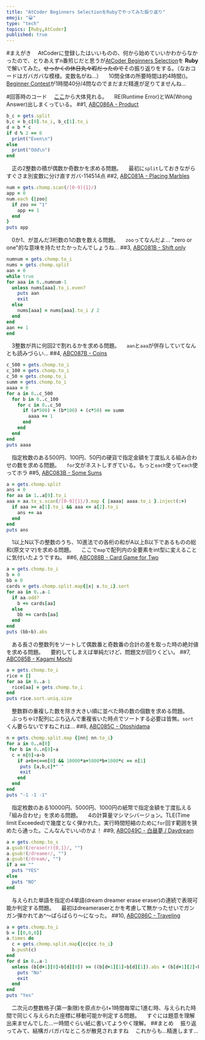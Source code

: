 ```yaml
---
title: "AtCoder Beginners SelectionをRubyでやってみた振り返り"
emoji: "😀"
type: "tech"
topics: [Ruby,AtCoder]
published: true
---
```

#まえがき
　AtCoderに登録したはいいものの、何から始めていいかわからなかったので、とりあえずn番煎じだと思うが[AtCoder Beginners Selection](https://beta.atcoder.jp/contests/abs)を **Ruby**で解いてみた。~~せっかくの休日丸々暇だったので~~その振り返りをする。（なおコードはガバガバな模様。変数名がね…）
　10問全体の所要時間は約4時間()。[Beginner Contest](http://atcoder.jp/contest?categories=5&mode=button)が1時間40分/4問なのでまだまだ精進が足りてませんね...

#回答時のコード
　[ここ](https://beta.atcoder.jp/contests/abs/submissions?f.Task=&f.Language=&f.Status=&f.User=egg_plant)から大体見れる。
　RE(Runtime Error)とWA(Wrong Answer)出しまくっている。
##1, [ABC086A - Product](https://beta.atcoder.jp/contests/abs/tasks/abc086_a)
```ruby
b_c = gets.split
b,c = b_c[0].to_i, b_c[1].to_i
d = b * c
if d % 2 == 0
  print("Even\n")
else
  print("Odd\n")
end
```
　正の2整数の積が偶数か奇数かを求める問題。
　最初に```split```しておきながらすぐさま別変数に分け直すガバ-114514点
##2, [ABC081A - Placing Marbles](https://beta.atcoder.jp/contests/abs/tasks/abc081_a)
```ruby
num = gets.chomp.scan(/[0-9]{1}/)
app = 0
num.each {|zoo|
  if zoo == "1"
    app += 1
  end
}
puts app
```
　0か1、が並んだ3桁数の1の数を数える問題。
　```zoo```ってなんだよ… "zero or one"的な意味を持たせたかったんでしょうね…
##3, [ABC081B - Shift only](https://beta.atcoder.jp/contests/abs/tasks/abc081_b)
```ruby
numnum = gets.chomp.to_i
nums = gets.chomp.split
aan = 0
while true
for aaa in 0..numnum-1
  unless nums[aaa].to_i.even?
    puts aan
    exit
  else
    nums[aaa] = nums[aaa].to_i / 2
  end
end
aan += 1
end
```
　3整数が共に何回2で割れるかを求める問題。
　```aan```と```aaa```が併存していてなんとも読みづらい…
##4, [ABC087B - Coins](https://beta.atcoder.jp/contests/abs/tasks/abc087_b)
```ruby
c_500 = gets.chomp.to_i
c_100 = gets.chomp.to_i
c_50 = gets.chomp.to_i
summ = gets.chomp.to_i
aaaa = 0
for a in 0..c_500
  for b in 0..c_100
    for c in 0..c_50
      if (a*500) + (b*100) + (c*50) == summ
        aaaa += 1
      end
    end
  end
end
puts aaaa
```
　指定枚数のある500円、100円、50円の硬貨で指定金額を丁度払える組み合わせの数を求める問題。
　```for```文がネストしすぎている。もっと```each```使って```each```使ってホラ
##5, [ABC083B - Some Sums](https://beta.atcoder.jp/contests/abs/tasks/abc083_b)
```ruby
a = gets.chomp.split
ans = 0
for aa in 1..a[0].to_i
aaa = aa.to_s.scan(/[0-9]{1}/).map { |aaaa| aaaa.to_i }.inject(:+)
  if aaa >= a[1].to_i && aaa <= a[2].to_i
    ans += aa
  end
end
puts ans
```
　1以上N以下の整数のうち、10進法での各桁の和がA以上B以下であるものの総和(原文ママ)を求める問題。
　ここで```map```で配列内の全要素をint型に変えることに気付いたようですね。
##6, [ABC088B - Card Game for Two](https://beta.atcoder.jp/contests/abs/tasks/abc088_b)
```ruby
a = gets.chomp.to_i
b = 0
bb = 0
cards = gets.chomp.split.map{|x| x.to_i}.sort
for aa in 0..a-1
  if aa.odd?
    b += cards[aa]
  else
    bb += cards[aa]
  end
end
puts (bb-b).abs
```
　ある長さの整数列をソートして偶数番と奇数番の合計の差を取った時の絶対値を求める問題。
　要約してしまえば単純だけど、問題文が回りくどい。
##7, [ABC085B - Kagami Mochi](https://beta.atcoder.jp/contests/abs/tasks/abc085_b)
```ruby
a = gets.chomp.to_i
rice = []
for aa in 0..a-1
  rice[aa] = gets.chomp.to_i
end
puts rice.sort.uniq.size
```
　整数群の重複した数を除き大きい順に並べた時の数の個数を求める問題。
　ぶっちゃけ配列にぶち込んで重複省いた時点でソートする必要は皆無。```sort```くん要らないですねこれは…
##8, [ABC085C - Otoshidama](https://beta.atcoder.jp/contests/abs/tasks/abc085_c)
```ruby
n = gets.chomp.split.map {|nn| nn.to_i}
for a in 0..n[0]
 for b in 0..n[0]-a
  c = n[0]-a-b
    if a+b+c==n[0] && 10000*a+5000*b+1000*c == n[1]
     puts [a,b,c]*" "
     exit
    end
  end
end
puts "-1 -1 -1"
```
　指定枚数のある10000円、5000円、1000円の紙幣で指定金額を丁度払える「組み合わせ」を求める問題。
　4の計算量マシマシバージョン。TLE(Time limit Exceeded)で幾度となく弾かれた。実行時間短縮のために```for```回す範囲を狭めたら通った。こんなんでいいのかよ！
##9, [ABC049C - 白昼夢 / Daydream](https://beta.atcoder.jp/contests/abs/tasks/arc065_a)
```ruby
a = gets.chomp.to_s
a.gsub!(/erase(r){0,1}/, "")
a.gsub!(/dreamer/, "")
a.gsub!(/dream/, "")
if a == ""
  puts "YES"
else
  puts "NO"
end
```
　与えられた単語を指定の4単語(dream dreamer erase eraser)の連続で表現可能か判定する問題。
　最初はdreameraserとかを考慮して無かったせいでガンガン弾かれてあ^～ぱらぱらり～になった。
##10, [ABC086C - Traveling](https://beta.atcoder.jp/contests/abs/tasks/arc089_a)
```ruby
a = gets.chomp.to_i
b = [[0,0,0]]
a.times do
  c = gets.chomp.split.map{|cc|cc.to_i}
  b.push(c)
end
for d in 0..a-1
  unless (b[d+1][0]-b[d][0]) >= ((b[d+1][1]-b[d][1]).abs + (b[d+1][2]-b[d][2]).abs) && (b[d+1][0]-b[d][0]) %2 == ((b[d+1][1]-b[d][1]).abs + (b[d+1][2]-b[d][2]).abs) %2
    puts "No"
    exit
  end
end
puts "Yes"
```
　二次元の整数格子(第一象限)を原点からt+1時間毎常に1進む時、与えられた時間で同じく与えられた座標に移動可能か判定する問題。
　すぐには題意を理解出来ませんでした…一時間ぐらい紙に書いてようやく理解。
##まとめ
　振り返ってみて、結構ガバガバなところが散見されますね
　これからも…精進します…

